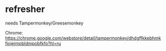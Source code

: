 # refresher

needs Tampermonkey/Greesemonkey

Chrome:
https://chrome.google.com/webstore/detail/tampermonkey/dhdgffkkebhmkfjojejmpbldmpobfkfo?hl=ru
